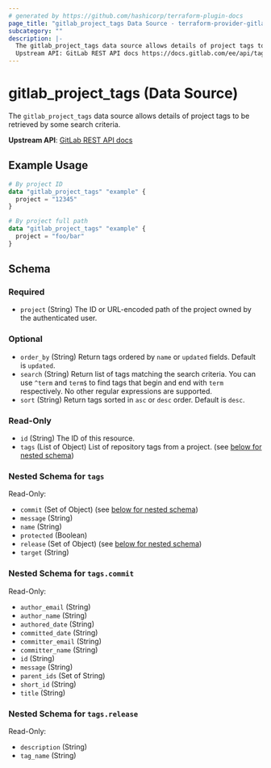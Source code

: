 ```yaml
---
# generated by https://github.com/hashicorp/terraform-plugin-docs
page_title: "gitlab_project_tags Data Source - terraform-provider-gitlab"
subcategory: ""
description: |-
  The gitlab_project_tags data source allows details of project tags to be retrieved by some search criteria.
  Upstream API: GitLab REST API docs https://docs.gitlab.com/ee/api/tags.html#list-project-repository-tags
---
```


# gitlab_project_tags (Data Source)

The `gitlab_project_tags` data source allows details of project tags to be retrieved by some search criteria.

**Upstream API**: [GitLab REST API docs](https://docs.gitlab.com/ee/api/tags.html#list-project-repository-tags)

## Example Usage

```terraform
# By project ID
data "gitlab_project_tags" "example" {
  project = "12345"
}

# By project full path
data "gitlab_project_tags" "example" {
  project = "foo/bar"
}
```

<!-- schema generated by tfplugindocs -->
## Schema

### Required

- `project` (String) The ID or URL-encoded path of the project owned by the authenticated user.

### Optional

- `order_by` (String) Return tags ordered by `name` or `updated` fields. Default is `updated`.
- `search` (String) Return list of tags matching the search criteria. You can use `^term` and `term$` to find tags that begin and end with `term` respectively. No other regular expressions are supported.
- `sort` (String) Return tags sorted in `asc` or `desc` order. Default is `desc`.

### Read-Only

- `id` (String) The ID of this resource.
- `tags` (List of Object) List of repository tags from a project. (see [below for nested schema](#nestedatt--tags))

<a id="nestedatt--tags"></a>
### Nested Schema for `tags`

Read-Only:

- `commit` (Set of Object) (see [below for nested schema](#nestedobjatt--tags--commit))
- `message` (String)
- `name` (String)
- `protected` (Boolean)
- `release` (Set of Object) (see [below for nested schema](#nestedobjatt--tags--release))
- `target` (String)

<a id="nestedobjatt--tags--commit"></a>
### Nested Schema for `tags.commit`

Read-Only:

- `author_email` (String)
- `author_name` (String)
- `authored_date` (String)
- `committed_date` (String)
- `committer_email` (String)
- `committer_name` (String)
- `id` (String)
- `message` (String)
- `parent_ids` (Set of String)
- `short_id` (String)
- `title` (String)


<a id="nestedobjatt--tags--release"></a>
### Nested Schema for `tags.release`

Read-Only:

- `description` (String)
- `tag_name` (String)
